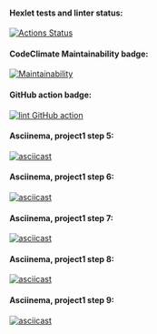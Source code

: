 #### Hexlet tests and linter status:
[![Actions Status](https://github.com/Serggi0/python-project-lvl1/workflows/hexlet-check/badge.svg)](https://github.com/Serggi0/python-project-lvl1/actions)

#### CodeClimate Maintainability badge:
[![Maintainability](https://api.codeclimate.com/v1/badges/a99a88d28ad37a79dbf6/maintainability)](https://codeclimate.com/github/codeclimate/codeclimate/maintainability)

#### GitHub action badge:
[![lint GitHub action](https://github.com/Serggi0/python-project-lvl1/workflows/lint%20GitHub%20action/badge.svg)](https://github.com/Serggi0/python-project-lvl1/actions)

#### Asciinema, project1 step 5:
[![asciicast](https://asciinema.org/a/bQJjRwy5Bn8VgJZHnmiUPFBZP.svg)](https://asciinema.org/a/bQJjRwy5Bn8VgJZHnmiUPFBZP)

#### Asciinema, project1 step 6:
[![asciicast](https://asciinema.org/a/376696.svg)](https://asciinema.org/a/376696)

#### Asciinema, project1 step 7:
[![asciicast](https://asciinema.org/a/376759.svg)](https://asciinema.org/a/376759)

#### Asciinema, project1 step 8:
[![asciicast](https://asciinema.org/a/376819.svg)](https://asciinema.org/a/376819)

#### Asciinema, project1 step 9:
[![asciicast](https://asciinema.org/a/376959.svg)](https://asciinema.org/a/376959)
